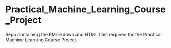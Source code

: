 # Practical_Machine_Learning_Course_Project
Repo containing the RMarkdown and HTML files required for the Practical Machine Learning Course Project
